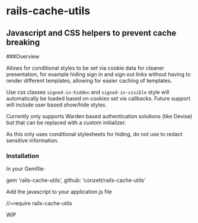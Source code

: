 # rails-cache-utils
## Javascript and CSS helpers to prevent cache breaking

###Overview

Allows for conditional styles to be set via cookie data for cleaner presentation, for example hiding sign in and sign out links without having to render different templates, allowing for easier caching of templates.

Use css classes `signed-in-hidden` and `signed-in-visible` style will automatically be loaded based on cookies set via callbacks. Future support will include user based show/hide styles.

Currently only supports Warden based authentication solutions (like Devise) but that can be replaced with a custom initializer.

As this only uses conditional stylesheets for hiding, do not use to redact sensitive information.

### Installation

In your Gemfile:

gem 'rails-cache-utils', github: 'conzett/rails-cache-utils'

Add the javascript to your application.js file

//=require rails-cache-utils

WIP
